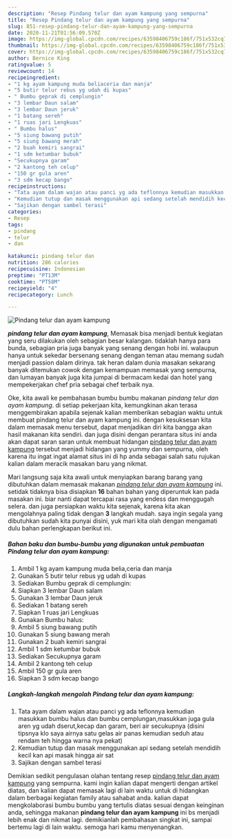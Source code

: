 ```yaml
---
description: "Resep Pindang telur dan ayam kampung yang sempurna"
title: "Resep Pindang telur dan ayam kampung yang sempurna"
slug: 851-resep-pindang-telur-dan-ayam-kampung-yang-sempurna
date: 2020-11-21T01:56:09.570Z
image: https://img-global.cpcdn.com/recipes/63598406759c186f/751x532cq70/pindang-telur-dan-ayam-kampung-foto-resep-utama.jpg
thumbnail: https://img-global.cpcdn.com/recipes/63598406759c186f/751x532cq70/pindang-telur-dan-ayam-kampung-foto-resep-utama.jpg
cover: https://img-global.cpcdn.com/recipes/63598406759c186f/751x532cq70/pindang-telur-dan-ayam-kampung-foto-resep-utama.jpg
author: Bernice King
ratingvalue: 5
reviewcount: 14
recipeingredient:
- "1 kg ayam kampung muda beliaceria dan manja"
- "5 butir telur rebus yg udah di kupas"
- " Bumbu geprak di cemplungin"
- "3 lembar Daun salam"
- "3 lembar Daun jeruk"
- "1 batang sereh"
- "1 ruas jari Lengkuas"
- " Bumbu halus"
- "5 siung bawang putih"
- "5 siung bawang merah"
- "2 buah kemiri sangrai"
- "1 sdm ketumbar bubuk"
- "Secukupnya garam"
- "2 kantong teh celup"
- "150 gr gula aren"
- "3 sdm kecap bango"
recipeinstructions:
- "Tata ayam dalam wajan atau panci yg ada teflonnya kemudian masukkan bumbu halus dan bumbu cemplungan,masukkan juga gula aren yg udah dserut,kecap dan garam, beri air secukupnya (disini tipsnya klo saya airnya satu gelas air panas kemudian seduh atau rendam teh hingga warna nya pekat)"
- "Kemudian tutup dan masak menggunakan api sedang setelah mendidih kecil kan api masak hingga air sat"
- "Sajikan dengan sambel terasi"
categories:
- Resep
tags:
- pindang
- telur
- dan

katakunci: pindang telur dan 
nutrition: 286 calories
recipecuisine: Indonesian
preptime: "PT13M"
cooktime: "PT58M"
recipeyield: "4"
recipecategory: Lunch

---
```



![Pindang telur dan ayam kampung](https://img-global.cpcdn.com/recipes/63598406759c186f/751x532cq70/pindang-telur-dan-ayam-kampung-foto-resep-utama.jpg)

<b><i>pindang telur dan ayam kampung</i></b>, Memasak bisa menjadi bentuk kegiatan yang seru dilakukan oleh sebagian besar kalangan. tidaklah hanya para bunda, sebagian pria juga banyak yang senang dengan hobi ini. walaupun hanya untuk sekedar bersenang senang dengan teman atau memang sudah menjadi passion dalam dirinya. tak heran dalam dunia masakan sekarang banyak ditemukan cowok dengan kemampuan memasak yang sempurna, dan lumayan banyak juga kita jumpai di bermacam kedai dan hotel yang mempekerjakan chef pria sebagai chef terbaik nya.

Oke, kita awali ke pembahasan bumbu bumbu makanan <i>pindang telur dan ayam kampung</i>. di setiap pekerjaan kita, kemungkinan akan terasa menggembirakan apabila sejenak kalian memberikan sebagian waktu untuk membuat pindang telur dan ayam kampung ini. dengan kesuksesan kita dalam memasak menu tersebut, dapat menjadikan diri kita bangga akan hasil makanan kita sendiri. dan juga disini dengan perantara situs ini anda akan dapat saran saran untuk membuat hidangan <u>pindang telur dan ayam kampung</u> tersebut menjadi hidangan yang yummy dan sempurna, oleh karena itu ingat ingat alamat situs ini di hp anda sebagai salah satu rujukan kalian dalam meracik masakan baru yang nikmat.




Mari langsung saja kita awali untuk menyiapkan barang barang yang dibutuhkan dalam memasak makanan <u><i>pindang telur dan ayam kampung</i></u> ini. setidak tidaknya bisa disiapkan <b>16</b> bahan bahan yang diperuntuk kan pada masakan ini. biar nanti dapat tercapai rasa yang endess dan menggugah selera. dan juga persiapkan waktu kita sejenak, karena kita akan mengolahnya paling tidak dengan <b>3</b> langkah mudah. saya ingin segala yang dibutuhkan sudah kita punyai disini, yuk mari kita olah dengan mengamati dulu bahan perlengkapan berikut ini.

<!--inarticleads1-->

##### Bahan baku dan bumbu-bumbu yang digunakan untuk pembuatan Pindang telur dan ayam kampung:

1. Ambil 1 kg ayam kampung muda belia,ceria dan manja
1. Gunakan 5 butir telur rebus yg udah di kupas
1. Sediakan  Bumbu geprak di cemplungin:
1. Siapkan 3 lembar Daun salam
1. Gunakan 3 lembar Daun jeruk
1. Sediakan 1 batang sereh
1. Siapkan 1 ruas jari Lengkuas
1. Gunakan  Bumbu halus:
1. Ambil 5 siung bawang putih
1. Gunakan 5 siung bawang merah
1. Gunakan 2 buah kemiri sangrai
1. Ambil 1 sdm ketumbar bubuk
1. Sediakan Secukupnya garam
1. Ambil 2 kantong teh celup
1. Ambil 150 gr gula aren
1. Siapkan 3 sdm kecap bango




<!--inarticleads2-->

##### Langkah-langkah mengolah Pindang telur dan ayam kampung:

1. Tata ayam dalam wajan atau panci yg ada teflonnya kemudian masukkan bumbu halus dan bumbu cemplungan,masukkan juga gula aren yg udah dserut,kecap dan garam, beri air secukupnya (disini tipsnya klo saya airnya satu gelas air panas kemudian seduh atau rendam teh hingga warna nya pekat)
1. Kemudian tutup dan masak menggunakan api sedang setelah mendidih kecil kan api masak hingga air sat
1. Sajikan dengan sambel terasi




Demikian sedikit pengulasan olahan tentang resep <u>pindang telur dan ayam kampung</u> yang sempurna. kami ingin kalian dapat mengerti dengan artikel diatas, dan kalian dapat memasak lagi di lain waktu untuk di hidangkan dalam berbagai kegiatan family atau sahabat anda. kalian dapat mengkolaborasi bumbu bumbu yang tertulis diatas sesuai dengan keinginan anda, sehingga makanan <b>pindang telur dan ayam kampung</b> ini bs menjadi lebih enak dan nikmat lagi. demikianlah pembahasan singkat ini, sampai bertemu lagi di lain waktu. semoga hari kamu menyenangkan.
